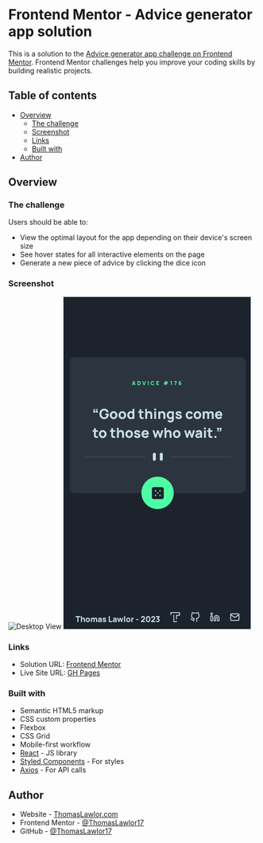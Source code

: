 # Frontend Mentor - Advice generator app solution

This is a solution to the [Advice generator app challenge on Frontend Mentor](https://www.frontendmentor.io/challenges/advice-generator-app-QdUG-13db). Frontend Mentor challenges help you improve your coding skills by building realistic projects.

## Table of contents

- [Overview](#overview)
  - [The challenge](#the-challenge)
  - [Screenshot](#screenshot)
  - [Links](#links)
  - [Built with](#built-with)
- [Author](#author)


## Overview

### The challenge

Users should be able to:

- View the optimal layout for the app depending on their device's screen size
- See hover states for all interactive elements on the page
- Generate a new piece of advice by clicking the dice icon

### Screenshot

![Desktop View](./public/images/Screenshot%202023-02-06%20at%2010.07.35%20PM.png.jpg)
![Mobile View](./public/images/Screenshot%202023-02-06%20at%2010.08.09%20PM.png)

### Links

- Solution URL: [Frontend Mentor](https://www.frontendmentor.io/solutions/advice-generator-app-using-react-axios-and-styledcomponents-LY43a6RwPH)
- Live Site URL: [GH Pages](https://thomaslawlor17.github.io/advice-generator-app/)

### Built with

- Semantic HTML5 markup
- CSS custom properties
- Flexbox
- CSS Grid
- Mobile-first workflow
- [React](https://reactjs.org/) - JS library
- [Styled Components](https://styled-components.com/) - For styles
- [Axios](https://axios-http.com/docs/intro) - For API calls

## Author

- Website - [ThomasLawlor.com](http://www.thomaslawlor.com)
- Frontend Mentor - [@ThomasLawlor17](https://www.frontendmentor.io/profile/yourusername)
- GitHub - [@ThomasLawlor17](https://github.com/ThomasLawlor17)
